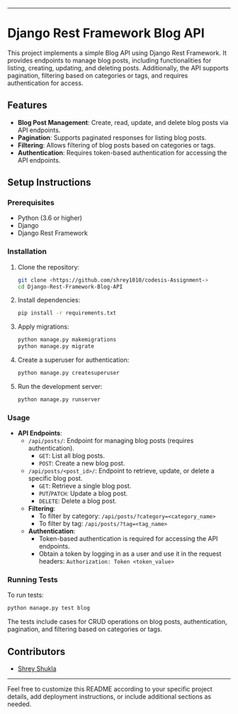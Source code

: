 
---

# Django Rest Framework Blog API

This project implements a simple Blog API using Django Rest Framework. It provides endpoints to manage blog posts, including functionalities for listing, creating, updating, and deleting posts. Additionally, the API supports pagination, filtering based on categories or tags, and requires authentication for access.

## Features

- **Blog Post Management**: Create, read, update, and delete blog posts via API endpoints.
- **Pagination**: Supports paginated responses for listing blog posts.
- **Filtering**: Allows filtering of blog posts based on categories or tags.
- **Authentication**: Requires token-based authentication for accessing the API endpoints.

## Setup Instructions

### Prerequisites

- Python (3.6 or higher)
- Django
- Django Rest Framework

### Installation

1. Clone the repository:

    ```bash
    git clone <https://github.com/shrey1010/codesis-Assignment->
    cd Django-Rest-Framework-Blog-API
    ```

2. Install dependencies:

    ```bash
    pip install -r requirements.txt
    ```

3. Apply migrations:

    ```bash
    python manage.py makemigrations
    python manage.py migrate
    ```

4. Create a superuser for authentication:

    ```bash
    python manage.py createsuperuser
    ```

5. Run the development server:

    ```bash
    python manage.py runserver
    ```

### Usage

- **API Endpoints**:
    - `/api/posts/`: Endpoint for managing blog posts (requires authentication).
        - `GET`: List all blog posts.
        - `POST`: Create a new blog post.
    - `/api/posts/<post_id>/`: Endpoint to retrieve, update, or delete a specific blog post.
        - `GET`: Retrieve a single blog post.
        - `PUT`/`PATCH`: Update a blog post.
        - `DELETE`: Delete a blog post.
    - **Filtering**:
        - To filter by category: `/api/posts/?category=<category_name>`
        - To filter by tag: `/api/posts/?tag=<tag_name>`
    - **Authentication**:
        - Token-based authentication is required for accessing the API endpoints.
        - Obtain a token by logging in as a user and use it in the request headers: `Authorization: Token <token_value>`

### Running Tests

To run tests:

```bash
python manage.py test blog
```

The tests include cases for CRUD operations on blog posts, authentication, pagination, and filtering based on categories or tags.

## Contributors

- [Shrey Shukla](https://github.com/shrey1010)

---

Feel free to customize this README according to your specific project details, add deployment instructions, or include additional sections as needed.